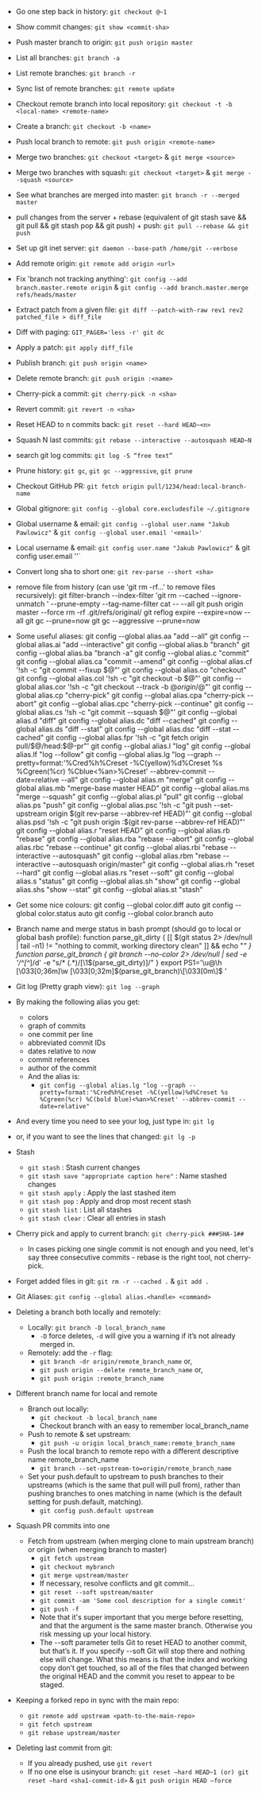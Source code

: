* Go one step back in history: `git checkout @~1`
* Show commit changes: `git show <commit-sha>`
* Push master branch to origin: `git push origin master`
* List all branches: `git branch -a`
* List remote branches: `git branch -r`
* Sync list of remote branches: `git remote update`
* Checkout remote branch into local repository: `git checkout -t -b <local-name> <remote-name>`
* Create a branch: `git checkout -b <name>`
* Push local branch to remote: `git push origin <remote-name>`
* Merge two branches: `git checkout <target>` & `git merge <source>`
* Merge two branches with squash: `git checkout <target>` & `git merge --squash <source>`
* See what branches are merged into master: `git branch -r --merged master`
* pull changes from the server + rebase (equivalent of git stash save && git pull && git stash pop && git push) + push: `git pull --rebase && git push`
* Set up git inet server: `git daemon --base-path /home/git --verbose`
* Add remote origin: `git remote add origin <url>`
* Fix 'branch not tracking anything': `git config --add branch.master.remote origin` & `git config --add branch.master.merge refs/heads/master`
* Extract patch from a given file: `git diff --patch-with-raw rev1 rev2 patched_file > diff_file`
* Diff with paging: `GIT_PAGER='less -r' git dc`
* Apply a patch: `git apply diff_file`
* Publish branch: `git push origin <name>`
* Delete remote branch: `git push origin :<name>`
* Cherry-pick a commit: `git cherry-pick -n <sha>`
* Revert commit: `git revert -n <sha>`
* Reset HEAD to n commits back: `git reset --hard HEAD~<n>`
* Squash N last commits: `git rebase --interactive --autosquash HEAD~N`
* search git log commits: `git log -S “free text”`
* Prune history: `git gc`, `git gc --aggressive`, `git prune`
* Checkout GitHub PR: `git fetch origin pull/1234/head:local-branch-name`
* Global gitignore: `git config --global core.excludesfile ~/.gitignore`
* Global username & email: `git config --global user.name "Jakub Pawlowicz"` & `git config --global user.email '<email>'`
* Local username & email: `git config user.name "Jakub Pawlowicz"` & git config user.email '<email>'`
* Convert long sha to short one: `git rev-parse --short <sha>`

* remove file from history (can use 'git rm -rf…' to remove files recursively):
    git filter-branch --index-filter 'git rm --cached --ignore-unmatch <path to file>' --prune-empty --tag-name-filter cat -- --all
    git push origin master --force
    rm -rf .git/refs/original/
    git reflog expire --expire=now --all
    git gc --prune=now
    git gc --aggressive --prune=now

* Some useful aliases:
    git config --global alias.aa "add --all"
    git config --global alias.ai "add --interactive"
    git config --global alias.b "branch"
    git config --global alias.ba "branch -a"
    git config --global alias.c "commit"
    git config --global alias.ca "commit --amend"
    git config --global alias.cf '!sh -c "git commit --fixup $@"'
    git config --global alias.co "checkout"
    git config --global alias.col '!sh -c "git checkout -b $@"'
    git config --global alias.cor '!sh -c "git checkout --track -b $@ origin/$@"'
    git config --global alias.cp "cherry-pick"
    git config --global alias.cpa "cherry-pick --abort"
    git config --global alias.cpc "cherry-pick --continue"
    git config --global alias.cs '!sh -c "git commit --squash $@"'
    git config --global alias.d "diff"
    git config --global alias.dc "diff --cached"
    git config --global alias.ds "diff --stat"
    git config --global alias.dsc "diff --stat --cached"
    git config --global alias.fpr '!sh -c "git fetch origin pull/$@/head:$@-pr"'
    git config --global alias.l "log"
    git config --global alias.lf "log --follow"
    git config --global alias.lg "log --graph --pretty=format:'%Cred%h%Creset -%C(yellow)%d%Creset %s %Cgreen(%cr) %Cblue<%an>%Creset' --abbrev-commit --date=relative --all"
    git config --global alias.m "merge"
    git config --global alias.mb "merge-base master HEAD"
    git config --global alias.ms "merge --squash"
    git config --global alias.pl "pull"
    git config --global alias.ps "push"
    git config --global alias.psc '!sh -c "git push --set-upstream origin \$(git rev-parse --abbrev-ref HEAD)"'
    git config --global alias.psd '!sh -c "git push origin :\$(git rev-parse --abbrev-ref HEAD)"'
    git config --global alias.r "reset HEAD"
    git config --global alias.rb "rebase"
    git config --global alias.rba "rebase --abort"
    git config --global alias.rbc "rebase --continue"
    git config --global alias.rbi "rebase --interactive --autosquash"
    git config --global alias.rbm "rebase --interactive --autosquash origin/master"
    git config --global alias.rh "reset --hard"
    git config --global alias.rs "reset --soft"
    git config --global alias.s "status"
    git config --global alias.sh "show"
    git config --global alias.shs "show --stat"
    git config --global alias.st "stash"

* Get some nice colours:
    git config --global color.diff auto
    git config --global color.status auto
    git config --global color.branch auto

* Branch name and merge status in bash prompt (should go to local or global bash profile):
    function parse_git_dirty {
      [[ $(git status 2> /dev/null | tail -n1) != "nothing to commit, working directory clean" ]] && echo "*"
    }
    function parse_git_branch {
      git branch --no-color 2> /dev/null | sed -e '/^[^*]/d' -e "s/* \(.*\)/[\1$(parse_git_dirty)]/"
    }
    export PS1='\u@\h \[\033[0;36m\]\w \[\033[0;32m\]$(parse_git_branch)\[\033[0m\]$ '

* Git log (Pretty graph view): `git log --graph `
* By making the following alias you get:
  * colors
  * graph of commits
  * one commit per line
  * abbreviated commit IDs
  * dates relative to now
  * commit references
  * author of the commit
  * And the alias is:
    * `git config --global alias.lg "log --graph --pretty=format:'%Cred%h%Creset -%C(yellow)%d%Creset %s %Cgreen(%cr) %C(bold blue)<%an>%Creset' --abbrev-commit --date=relative"`
* And every time you need to see your log, just type in: `git lg`
* or, if you want to see the lines that changed: `git lg -p`
* Stash
  * `git stash`								                  : Stash current changes
  * `git stash save "appropriate caption here"`	: Name stashed changes
  * `git stash apply`							              : Apply the last stashed item
  * `git stash pop`							                : Apply and drop most recent stash
  * `git stash list`							              : List all stashes
  * `git stash clear`							              : Clear all entries in stash
* Cherry pick and apply to current branch: `git cherry-pick ###SHA-1##`
  * In cases picking one single commit is not enough and you need, let's say three consecutive commits - rebase is the right tool, not cherry-pick.
* Forget added files in git: `git rm -r --cached .` & `git add .`
* Git Aliases: `git config --global alias.<handle> <command>`
* Deleting a branch both locally and remotely:
  * Locally: `git branch -D local_branch_name`
    * `-D` force deletes, `-d` will give you a warning if it’s not already merged in.
  * Remotely: add the `-r` flag:
    * `git branch -dr origin/remote_branch_name` or,
    * `git push origin --delete remote_branch_name` or,
    * `git push origin :remote_branch_name`
* Different branch name for local and remote
  * Branch out locally:
    * `git checkout -b local_branch_name`
    * Checkout branch with an easy to remember local_branch_name
  * Push to remote & set upstream:
    * `git push -u origin local_branch_name:remote_branch_name`
  * Push the local branch to remote repo with a different descriptive name remote_branch_name
    * `git branch --set-upstream-to=origin/remote_branch_name`
  * Set your push.default to upstream to push branches to their upstreams (which is the same that pull will pull from), rather than pushing branches to ones matching in name (which is the default setting for push.default, matching).
    * `git config push.default upstream`
* Squash PR commits into one
  * Fetch from upstream (when merging clone to main upstream branch) or origin (when merging branch to master)
    * `git fetch upstream`
    * `git checkout mybranch`
    * `git merge upstream/master`
    * If necessary, resolve conflicts and git commit...
    * `git reset --soft upstream/master`
    * `git commit -am 'Some cool description for a single commit'`
    * `git push -f`
    * Note that it's super important that you merge before resetting, and that the argument is the same master branch. Otherwise you risk messing up your local history.
    * The --soft parameter tells Git to reset HEAD to another commit, but that’s it. If you specify --soft Git will stop there and nothing else will change. What this means is that the index and working copy don’t get touched, so all of the files that changed between the original HEAD and the commit you reset to appear to be staged.
* Keeping a forked repo in sync with the main repo:
  * `git remote add upstream <path-to-the-main-repo>`
  * `git fetch upstream`
  * `git rebase upstream/master`
* Deleting last commit from git:
  * If you already pushed, use `git revert`
  * If no one else is usinyour branch: `git reset —hard HEAD~1 (or) git reset —hard <sha1-commit-id>` & `git push origin HEAD —force`
